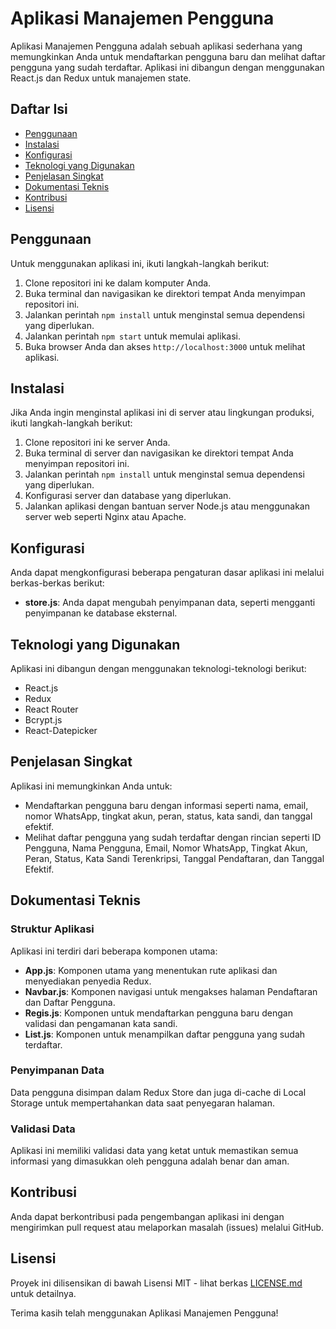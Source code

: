 # Aplikasi Manajemen Pengguna

Aplikasi Manajemen Pengguna adalah sebuah aplikasi sederhana yang memungkinkan Anda untuk mendaftarkan pengguna baru dan melihat daftar pengguna yang sudah terdaftar. Aplikasi ini dibangun dengan menggunakan React.js dan Redux untuk manajemen state.

## Daftar Isi
- [Penggunaan](#penggunaan)
- [Instalasi](#instalasi)
- [Konfigurasi](#konfigurasi)
- [Teknologi yang Digunakan](#teknologi-yang-digunakan)
- [Penjelasan Singkat](#penjelasan-singkat)
- [Dokumentasi Teknis](#dokumentasi-teknis)
- [Kontribusi](#kontribusi)
- [Lisensi](#lisensi)

## Penggunaan

Untuk menggunakan aplikasi ini, ikuti langkah-langkah berikut:

1. Clone repositori ini ke dalam komputer Anda.
2. Buka terminal dan navigasikan ke direktori tempat Anda menyimpan repositori ini.
3. Jalankan perintah `npm install` untuk menginstal semua dependensi yang diperlukan.
4. Jalankan perintah `npm start` untuk memulai aplikasi.
5. Buka browser Anda dan akses `http://localhost:3000` untuk melihat aplikasi.

## Instalasi

Jika Anda ingin menginstal aplikasi ini di server atau lingkungan produksi, ikuti langkah-langkah berikut:

1. Clone repositori ini ke server Anda.
2. Buka terminal di server dan navigasikan ke direktori tempat Anda menyimpan repositori ini.
3. Jalankan perintah `npm install` untuk menginstal semua dependensi yang diperlukan.
4. Konfigurasi server dan database yang diperlukan.
5. Jalankan aplikasi dengan bantuan server Node.js atau menggunakan server web seperti Nginx atau Apache.

## Konfigurasi

Anda dapat mengkonfigurasi beberapa pengaturan dasar aplikasi ini melalui berkas-berkas berikut:

- **store.js**: Anda dapat mengubah penyimpanan data, seperti mengganti penyimpanan ke database eksternal.

## Teknologi yang Digunakan

Aplikasi ini dibangun dengan menggunakan teknologi-teknologi berikut:

- React.js
- Redux
- React Router
- Bcrypt.js
- React-Datepicker

## Penjelasan Singkat

Aplikasi ini memungkinkan Anda untuk:
- Mendaftarkan pengguna baru dengan informasi seperti nama, email, nomor WhatsApp, tingkat akun, peran, status, kata sandi, dan tanggal efektif.
- Melihat daftar pengguna yang sudah terdaftar dengan rincian seperti ID Pengguna, Nama Pengguna, Email, Nomor WhatsApp, Tingkat Akun, Peran, Status, Kata Sandi Terenkripsi, Tanggal Pendaftaran, dan Tanggal Efektif.

## Dokumentasi Teknis

### Struktur Aplikasi

Aplikasi ini terdiri dari beberapa komponen utama:
- **App.js**: Komponen utama yang menentukan rute aplikasi dan menyediakan penyedia Redux.
- **Navbar.js**: Komponen navigasi untuk mengakses halaman Pendaftaran dan Daftar Pengguna.
- **Regis.js**: Komponen untuk mendaftarkan pengguna baru dengan validasi dan pengamanan kata sandi.
- **List.js**: Komponen untuk menampilkan daftar pengguna yang sudah terdaftar.

### Penyimpanan Data

Data pengguna disimpan dalam Redux Store dan juga di-cache di Local Storage untuk mempertahankan data saat penyegaran halaman.

### Validasi Data

Aplikasi ini memiliki validasi data yang ketat untuk memastikan semua informasi yang dimasukkan oleh pengguna adalah benar dan aman.

## Kontribusi

Anda dapat berkontribusi pada pengembangan aplikasi ini dengan mengirimkan pull request atau melaporkan masalah (issues) melalui GitHub.

## Lisensi

Proyek ini dilisensikan di bawah Lisensi MIT - lihat berkas [LICENSE.md](LICENSE.md) untuk detailnya.

Terima kasih telah menggunakan Aplikasi Manajemen Pengguna!

